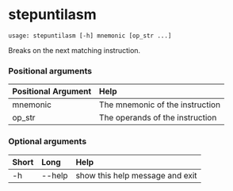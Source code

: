 <!-- THIS PART OF THIS FILE IS AUTOGENERATED. DO NOT MODIFY IT. See scripts/generate-docs.sh -->
# stepuntilasm

```text
usage: stepuntilasm [-h] mnemonic [op_str ...]

```

Breaks on the next matching instruction.
### Positional arguments

|Positional Argument|Help|
| :--- | :--- |
|mnemonic|The mnemonic of the instruction|
|op_str|The operands of the instruction|

### Optional arguments

|Short|Long|Help|
| :--- | :--- | :--- |
|-h|--help|show this help message and exit|

<!-- END OF AUTOGENERATED PART. Do not modify this line or the line below, they mark the end of the auto-generated part of the file. If you want to extend the documentation in a way which cannot easily be done by adding to the command help description, write below the following line. -->
<!-- ------------\>8---- ----\>8---- ----\>8------------ -->
